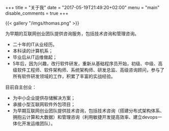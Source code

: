 +++
title = "关于我"
date = "2017-05-19T21:49:20+02:00"
menu = "main"
disable_comments = true
+++

{{< gallery "/imgs/thomas.png" >}}

为早期的互联网创业团队提供咨询服务，包括技术咨询和管理咨询。

* 二十年的IT从业经历。
* 本科读的计算机系；
* 毕业后从IT运维做起；
* 5年后，因为兴趣，改行软件研发，重新从基础程序员开始，初级、中级、高级软件工程师、软件架构师、系统架构师、研发总监、高级咨询顾问，参与了所有软件研发领域的工作，积累了丰富的实战经验。

目前自主创业：

* 为中小企业提供存储解决方案；
* 承接小型互联网软件外包项目；
* 为早期互联网创业团队提供技术咨询，包括技术咨询（搭建分布式架构体系、拥抱云计算和大数据）和管理咨询（利用敏捷开发提高效率、建立devops一体化开发运维团队）。
